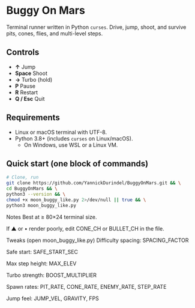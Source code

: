 # Buggy On Mars

Terminal runner written in Python `curses`. Drive, jump, shoot, and survive pits, cones, flies, and multi-level steps.

## Controls
- **↑** Jump
- **Space** Shoot
- **→** Turbo (hold)
- **P** Pause
- **R** Restart
- **Q / Esc** Quit

## Requirements
- Linux or macOS terminal with UTF-8.
- Python 3.8+ (includes `curses` on Linux/macOS).
  - On Windows, use WSL or a Linux VM.

## Quick start (one block of commands)

```bash
# Clone, run
git clone https://github.com/YannickDurindel/BuggyOnMars.git && \
cd BuggyOnMars && \
python3 --version && \
chmod +x moon_buggy_like.py 2>/dev/null || true && \
python3 moon_buggy_like.py
```
Notes
Best at ≥ 80×24 terminal size.

If ▲ or • render poorly, edit CONE_CH or BULLET_CH in the file.

Tweaks (open moon_buggy_like.py)
Difficulty spacing: SPACING_FACTOR

Safe start: SAFE_START_SEC

Max step height: MAX_ELEV

Turbo strength: BOOST_MULTIPLIER

Spawn rates: PIT_RATE, CONE_RATE, ENEMY_RATE, STEP_RATE

Jump feel: JUMP_VEL, GRAVITY, FPS
